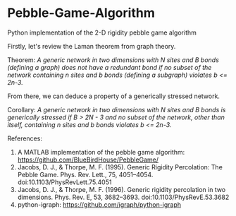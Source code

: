 # Pebble-Game-Algorithm
Python implementation of the 2-D rigidity pebble game algorithm

Firstly, let's review the Laman theorem from graph theory.

Theorem: *A generic network in two dimensions with N sites and B bonds (defining a graph) does not have a redundant bond if no subset of the network containing n sites and b bonds (defining a subgraph) violates b <= 2n-3.*

From there, we can deduce a property of a generically stressed network.

Corollary: *A generic network in two dimensions with N sites and B bonds is generically stressed if B > 2N - 3 and no subset of the network, other than itself, containing n sites and b bonds violates b <= 2n-3.*

References:
1. A MATLAB implementation of the pebble game algorithm: https://github.com/BlueBirdHouse/PebbleGame/
2. Jacobs, D. J., & Thorpe, M. F. (1995). Generic Rigidity Percolation: The Pebble Game. Phys. Rev. Lett., 75, 4051–4054. doi:10.1103/PhysRevLett.75.4051
3. Jacobs, D. J., & Thorpe, M. F. (1996). Generic rigidity percolation in two dimensions. Phys. Rev. E, 53, 3682–3693. doi:10.1103/PhysRevE.53.3682
4. python-igraph: https://github.com/igraph/python-igraph
